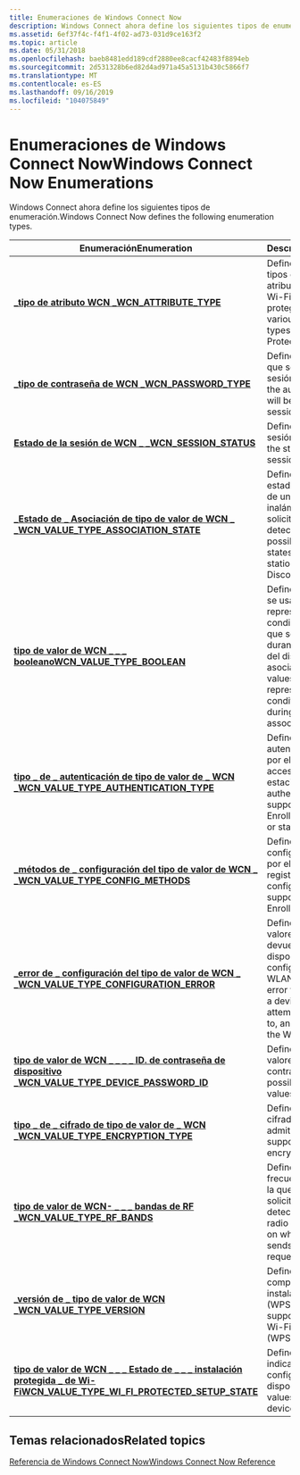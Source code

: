 ```yaml
---
title: Enumeraciones de Windows Connect Now
description: Windows Connect ahora define los siguientes tipos de enumeración.
ms.assetid: 6ef37f4c-f4f1-4f02-ad73-031d9ce163f2
ms.topic: article
ms.date: 05/31/2018
ms.openlocfilehash: baeb8481edd189cdf2880ee8cacf42483f8894eb
ms.sourcegitcommit: 2d531328b6ed82d4ad971a45a5131b430c5866f7
ms.translationtype: MT
ms.contentlocale: es-ES
ms.lasthandoff: 09/16/2019
ms.locfileid: "104075849"
---
```

# <a name="windows-connect-now-enumerations"></a><span data-ttu-id="cb3b7-103">Enumeraciones de Windows Connect Now</span><span class="sxs-lookup"><span data-stu-id="cb3b7-103">Windows Connect Now Enumerations</span></span>

<span data-ttu-id="cb3b7-104">Windows Connect ahora define los siguientes tipos de enumeración.</span><span class="sxs-lookup"><span data-stu-id="cb3b7-104">Windows Connect Now defines the following enumeration types.</span></span>



| <span data-ttu-id="cb3b7-105">Enumeración</span><span class="sxs-lookup"><span data-stu-id="cb3b7-105">Enumeration</span></span>                                                                                             | <span data-ttu-id="cb3b7-106">Descripción</span><span class="sxs-lookup"><span data-stu-id="cb3b7-106">Description</span></span>                                                                                                                   |
|---------------------------------------------------------------------------------------------------------|-------------------------------------------------------------------------------------------------------------------------------|
| [<span data-ttu-id="cb3b7-107">**\_tipo de atributo WCN \_**</span><span class="sxs-lookup"><span data-stu-id="cb3b7-107">**WCN\_ATTRIBUTE\_TYPE**</span></span>](/windows/win32/api/wcntypes/ne-wcntypes-wcn_attribute_type)                                                      | <span data-ttu-id="cb3b7-108">Define los diversos tipos de búfer de atributo definidos para Wi-Fi la instalación protegida.</span><span class="sxs-lookup"><span data-stu-id="cb3b7-108">Defines the various attribute buffer types defined for Wi-Fi Protected Setup.</span></span><br/>                                      |
| [<span data-ttu-id="cb3b7-109">**\_tipo de contraseña de WCN \_**</span><span class="sxs-lookup"><span data-stu-id="cb3b7-109">**WCN\_PASSWORD\_TYPE**</span></span>](/windows/win32/api/wcndevice/ne-wcndevice-wcn_password_type)                                                        | <span data-ttu-id="cb3b7-110">Define la autenticación que se usará en una sesión de WPS.</span><span class="sxs-lookup"><span data-stu-id="cb3b7-110">Defines the authentication that will be used in a WPS session.</span></span> <br/>                                                    |
| [<span data-ttu-id="cb3b7-111">**Estado de la sesión de WCN \_ \_**</span><span class="sxs-lookup"><span data-stu-id="cb3b7-111">**WCN\_SESSION\_STATUS**</span></span>](/windows/win32/api/wcndevice/ne-wcndevice-wcn_session_status)                                                      | <span data-ttu-id="cb3b7-112">Define el estado de una sesión de WPS.</span><span class="sxs-lookup"><span data-stu-id="cb3b7-112">Defines the status of a WPS session.</span></span><br/>                                                                               |
| [<span data-ttu-id="cb3b7-113">**\_Estado de \_ Asociación de tipo de valor de WCN \_ \_**</span><span class="sxs-lookup"><span data-stu-id="cb3b7-113">**WCN\_VALUE\_TYPE\_ASSOCIATION\_STATE**</span></span>](/windows/win32/api/wcntypes/ne-wcntypes-wcn_value_type_association_state)                        | <span data-ttu-id="cb3b7-114">Define los posibles estados de Asociación de una estación inalámbrica durante una solicitud de detección.</span><span class="sxs-lookup"><span data-stu-id="cb3b7-114">Defines the possible association states of a wireless station during a Discovery request.</span></span><br/>                          |
| [<span data-ttu-id="cb3b7-115">**tipo de valor de WCN \_ \_ \_ booleano**</span><span class="sxs-lookup"><span data-stu-id="cb3b7-115">**WCN\_VALUE\_TYPE\_BOOLEAN**</span></span>](/windows/win32/api/wcntypes/ne-wcntypes-wcn_value_type_boolean)                                             | <span data-ttu-id="cb3b7-116">Define los valores que se usan para representar las condiciones true/false que se encuentran durante la configuración del dispositivo y la asociación.</span><span class="sxs-lookup"><span data-stu-id="cb3b7-116">Defines values used to represent true/false conditions encountered during device setup and association.</span></span><br/>            |
| [<span data-ttu-id="cb3b7-117">**tipo \_ de \_ autenticación de tipo de valor de \_ WCN \_**</span><span class="sxs-lookup"><span data-stu-id="cb3b7-117">**WCN\_VALUE\_TYPE\_AUTHENTICATION\_TYPE**</span></span>](/windows/win32/api/wcntypes/ne-wcntypes-wcn_value_type_authentication_type)                    | <span data-ttu-id="cb3b7-118">Define los métodos de autenticación admitidos por el inscrito (punto de acceso o estación).</span><span class="sxs-lookup"><span data-stu-id="cb3b7-118">Defines the authentication methods supported by the Enrollee (access point or station).</span></span><br/>                            |
| [<span data-ttu-id="cb3b7-119">**\_métodos de \_ configuración del tipo de valor de WCN \_ \_**</span><span class="sxs-lookup"><span data-stu-id="cb3b7-119">**WCN\_VALUE\_TYPE\_CONFIG\_METHODS**</span></span>](/windows/win32/api/wcntypes/ne-wcntypes-wcn_value_type_config_methods)                              | <span data-ttu-id="cb3b7-120">Define los métodos de configuración admitidos por el inscrito o registrador.</span><span class="sxs-lookup"><span data-stu-id="cb3b7-120">Defines the configuration methods supported by the Enrollee or Registrar.</span></span><br/>                                          |
| [<span data-ttu-id="cb3b7-121">**\_error de \_ configuración del tipo de valor de WCN \_ \_**</span><span class="sxs-lookup"><span data-stu-id="cb3b7-121">**WCN\_VALUE\_TYPE\_CONFIGURATION\_ERROR**</span></span>](/windows/win32/api/wcntypes/ne-wcntypes-wcn_value_type_configuration_error)                    | <span data-ttu-id="cb3b7-122">Define los posibles valores de error devueltos a un dispositivo al intentar configurar y asociar a la WLAN.</span><span class="sxs-lookup"><span data-stu-id="cb3b7-122">Defines possible error values returned to a device while attempting to configure to, and associate with, the WLAN.</span></span><br/> |
| [<span data-ttu-id="cb3b7-123">**tipo de valor de WCN \_ \_ \_ \_ ID. de contraseña de dispositivo \_**</span><span class="sxs-lookup"><span data-stu-id="cb3b7-123">**WCN\_VALUE\_TYPE\_DEVICE\_PASSWORD\_ID**</span></span>](/windows/win32/api/wcntypes/ne-wcntypes-wcn_value_type_device_password_id)                     | <span data-ttu-id="cb3b7-124">Define los posibles valores de contraseña.</span><span class="sxs-lookup"><span data-stu-id="cb3b7-124">Defines the possible password values.</span></span><br/>                                                                              |
| [<span data-ttu-id="cb3b7-125">**tipo \_ de \_ cifrado de tipo de valor de \_ WCN \_**</span><span class="sxs-lookup"><span data-stu-id="cb3b7-125">**WCN\_VALUE\_TYPE\_ENCRYPTION\_TYPE**</span></span>](/windows/win32/api/wcntypes/ne-wcntypes-wcn_value_type_encryption_type)                            | <span data-ttu-id="cb3b7-126">Define los tipos de cifrado de WLAN admitidos.</span><span class="sxs-lookup"><span data-stu-id="cb3b7-126">Defines the supported WLAN encryption types.</span></span><br/>                                                                       |
| [<span data-ttu-id="cb3b7-127">**tipo de valor de WCN- \_ \_ \_ bandas de RF \_**</span><span class="sxs-lookup"><span data-stu-id="cb3b7-127">**WCN\_VALUE\_TYPE\_RF\_BANDS**</span></span>](/windows/win32/api/wcntypes/ne-wcntypes-wcn_value_type_rf_bands)                                          | <span data-ttu-id="cb3b7-128">Define la banda de frecuencia de radio en la que un inscrito envía solicitudes de detección.</span><span class="sxs-lookup"><span data-stu-id="cb3b7-128">Defines the radio frequency band on which an enrollee sends Discovery requests.</span></span><br/>                                    |
| [<span data-ttu-id="cb3b7-129">**\_versión de \_ tipo de valor de WCN \_**</span><span class="sxs-lookup"><span data-stu-id="cb3b7-129">**WCN\_VALUE\_TYPE\_VERSION**</span></span>](/windows/win32/api/wcntypes/ne-wcntypes-wcn_value_type_version)                                             | <span data-ttu-id="cb3b7-130">Define la versión compatible de Wi-Fi la instalación protegida (WPS).</span><span class="sxs-lookup"><span data-stu-id="cb3b7-130">Defines the supported version of Wi-Fi Protected Setup (WPS).</span></span><br/>                                                      |
| [<span data-ttu-id="cb3b7-131">**tipo de valor de WCN \_ \_ \_ Estado de \_ \_ \_ instalación protegida \_ de Wi-Fi**</span><span class="sxs-lookup"><span data-stu-id="cb3b7-131">**WCN\_VALUE\_TYPE\_WI\_FI\_PROTECTED\_SETUP\_STATE**</span></span>](/windows/win32/api/wcntypes/ne-wcntypes-wcn_value_type_wi_fi_protected_setup_state) | <span data-ttu-id="cb3b7-132">Define valores que indican si se ha configurado un dispositivo.</span><span class="sxs-lookup"><span data-stu-id="cb3b7-132">Defines values that indicate if a device is configured.</span></span><br/>                                                            |



 

## <a name="related-topics"></a><span data-ttu-id="cb3b7-133">Temas relacionados</span><span class="sxs-lookup"><span data-stu-id="cb3b7-133">Related topics</span></span>

<dl> <dt>

[<span data-ttu-id="cb3b7-134">Referencia de Windows Connect Now</span><span class="sxs-lookup"><span data-stu-id="cb3b7-134">Windows Connect Now Reference</span></span>](windows-connect-now-reference.md)
</dt> </dl>

 

 





